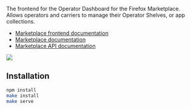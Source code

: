 The frontend for the Operator Dashboard for the Firefox Marketplace. Allows
operators and carriers to manage their Operator Shelves, or app collections.

- [Marketplace frontend documentation](https://marketplace-frontend.readthedocs.org)
- [Marketplace documentation](https://marketplace.readthedocs.org)
- [Marketplace API documentation](https://firefox-marketplace-api.readthedocs.org)

![](https://cloud.githubusercontent.com/assets/674727/6631279/8719e1e8-c8e0-11e4-8eff-f72b5408c8d9.png)

## Installation

```bash
npm install
make install
make serve
```

